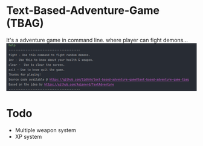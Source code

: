 # Text-Based-Adventure-Game (TBAG)

It's a adventure game in command line. where player can fight demons...
![help](./Screenshot%20from%202021-07-20%2012-19-37.png)


# Todo
- Multiple weapon system
- XP system

